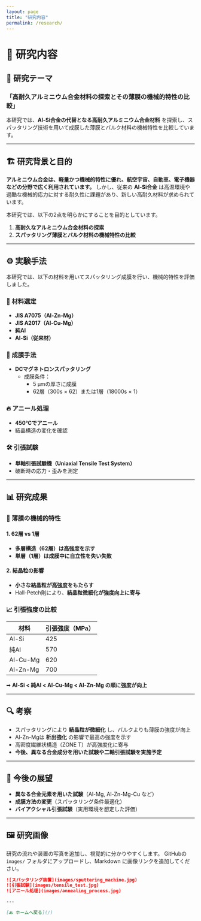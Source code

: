 ```yaml
---
layout: page
title: "研究内容"
permalink: /research/
---
```


# 🔬 研究内容

## 🎯 研究テーマ
### **「高耐久アルミニウム合金材料の探索とその薄膜の機械的特性の比較」**
本研究では、**Al-Si合金の代替となる高耐久アルミニウム合金材料** を探索し、スパッタリング技術を用いて成膜した薄膜とバルク材料の機械特性を比較しています。

---

## 🏗 研究背景と目的
**アルミニウム合金は、軽量かつ機械的特性に優れ、航空宇宙、自動車、電子機器などの分野で広く利用されています。**
しかし、従来の **Al-Si合金** は高温環境や過酷な機械的応力に対する耐久性に課題があり、新しい高耐久材料が求められています。

本研究では、以下の2点を明らかにすることを目的としています。

1. **高耐久なアルミニウム合金材料の探索**
2. **スパッタリング薄膜とバルク材料の機械特性の比較**

---

## ⚙ 実験手法
本研究では、以下の材料を用いてスパッタリング成膜を行い、機械的特性を評価しました。

### **🧪 材料選定**
- **JIS A7075（Al-Zn-Mg）**
- **JIS A2017（Al-Cu-Mg）**
- **純Al**
- **Al-Si（従来材）**

### **🔧 成膜手法**
- **DCマグネトロンスパッタリング**
  - 成膜条件：
    - 5 μmの厚さに成膜
    - 62層（300s × 62）または1層（18000s × 1）

### **🔥 アニール処理**
- **450°Cでアニール**
- 結晶構造の変化を確認

### **🛠 引張試験**
- **単軸引張試験機（Uniaxial Tensile Test System）**
- 破断時の応力・歪みを測定

---

## 📊 研究成果
### **🧱 薄膜の機械的特性**
#### **1. 62層 vs 1層**
- **多層構造（62層）は高強度を示す**
- **単層（1層）は成膜中に自立性を失い失敗**

#### **2. 結晶粒の影響**
- **小さな結晶粒が高強度をもたらす**
- Hall-Petch則により、**結晶粒微細化が強度向上に寄与**

### **📈 引張強度の比較**
| 材料 | 引張強度（MPa）|
|---|---|
| Al-Si | 425 |
| 純Al | 570 |
| Al-Cu-Mg | 620 |
| Al-Zn-Mg | 700 |

➡ **Al-Si < 純Al < Al-Cu-Mg < Al-Zn-Mg の順に強度が向上**

---

## 🔍 考察
- スパッタリングにより **結晶粒が微細化** し、バルクよりも薄膜の強度が向上
- Al-Zn-Mgは **析出強化** の影響で最高の強度を示す
- 高密度繊維状構造（ZONE T）が高強度化に寄与
- **今後、異なる合金成分を用いた試験や二軸引張試験を実施予定**

---

## 🚀 今後の展望
- **異なる合金元素を用いた試験**（Al-Mg, Al-Zn-Mg-Cu など）
- **成膜方法の変更**（スパッタリング条件最適化）
- **バイアクシャル引張試験**（実用環境を想定した評価）

---

## 🖼 研究画像
研究の流れや装置の写真を追加し、視覚的に分かりやすくします。
GitHubの `images/` フォルダにアップロードし、Markdown に画像リンクを追加してください。

```markdown
![スパッタリング装置](images/sputtering_machine.jpg)
![引張試験](images/tensile_test.jpg)
![アニール処理](images/annealing_process.jpg)

---

[🔙 ホームへ戻る](/)

